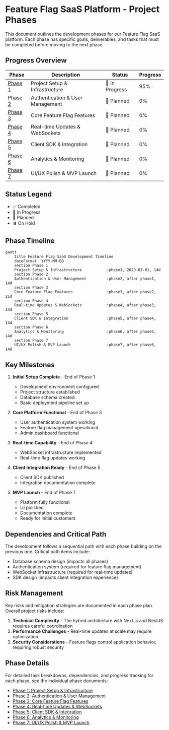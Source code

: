 # Feature Flag SaaS Platform - Project Phases

This document outlines the development phases for our Feature Flag SaaS platform. Each phase has specific goals, deliverables, and tasks that must be completed before moving to the next phase.

## Progress Overview

| Phase | Description | Status | Progress |
|-------|-------------|--------|----------|
| [Phase 1](./01-project-setup.md) | Project Setup & Infrastructure | 🚧 In Progress | 95% |
| [Phase 2](./02-authentication.md) | Authentication & User Management | 📅 Planned | 0% |
| [Phase 3](./03-core-features.md) | Core Feature Flag Features | 📅 Planned | 0% |
| [Phase 4](./04-realtime-updates.md) | Real-time Updates & WebSockets | 📅 Planned | 0% |
| [Phase 5](./05-client-sdk.md) | Client SDK & Integration | 📅 Planned | 0% |
| [Phase 6](./06-analytics.md) | Analytics & Monitoring | 📅 Planned | 0% |
| [Phase 7](./07-polish-launch.md) | UI/UX Polish & MVP Launch | 📅 Planned | 0% |

## Status Legend

- ✅ Completed
- 🚧 In Progress
- 📅 Planned
- ⏸️ On Hold

## Phase Timeline

```mermaid
gantt
    title Feature Flag SaaS Development Timeline
    dateFormat  YYYY-MM-DD
    section Phase 1
    Project Setup & Infrastructure           :phase1, 2023-03-01, 14d
    section Phase 2
    Authentication & User Management         :phase2, after phase1, 14d
    section Phase 3
    Core Feature Flag Features               :phase3, after phase2, 21d
    section Phase 4
    Real-time Updates & WebSockets           :phase4, after phase3, 14d
    section Phase 5
    Client SDK & Integration                 :phase5, after phase4, 14d
    section Phase 6
    Analytics & Monitoring                   :phase6, after phase5, 14d 
    section Phase 7
    UI/UX Polish & MVP Launch                :phase7, after phase6, 14d
```

## Key Milestones

1. **Initial Setup Complete** - End of Phase 1
   - Development environment configured
   - Project structure established
   - Database schema created
   - Basic deployment pipeline set up

2. **Core Platform Functional** - End of Phase 3
   - User authentication system working
   - Feature flag management operational
   - Admin dashboard functional

3. **Real-time Capability** - End of Phase 4
   - WebSocket infrastructure implemented
   - Real-time flag updates working

4. **Client Integration Ready** - End of Phase 5
   - Client SDK published
   - Integration documentation complete

5. **MVP Launch** - End of Phase 7
   - Platform fully functional
   - UI polished
   - Documentation complete
   - Ready for initial customers

## Dependencies and Critical Path

The development follows a sequential path with each phase building on the previous one. Critical path items include:

- Database schema design (impacts all phases)
- Authentication system (required for feature flag management)
- WebSocket infrastructure (required for real-time updates)
- SDK design (impacts client integration experience)

## Risk Management

Key risks and mitigation strategies are documented in each phase plan. Overall project risks include:

1. **Technical Complexity** - The hybrid architecture with Next.js and NestJS requires careful coordination
2. **Performance Challenges** - Real-time updates at scale may require optimization
3. **Security Considerations** - Feature flags control application behavior, requiring robust security

## Phase Details

For detailed task breakdowns, dependencies, and progress tracking for each phase, see the individual phase documents:

- [Phase 1: Project Setup & Infrastructure](./01-project-setup.md)
- [Phase 2: Authentication & User Management](./02-authentication.md)
- [Phase 3: Core Feature Flag Features](./03-core-features.md)
- [Phase 4: Real-time Updates & WebSockets](./04-realtime-updates.md)
- [Phase 5: Client SDK & Integration](./05-client-sdk.md)
- [Phase 6: Analytics & Monitoring](./06-analytics.md)
- [Phase 7: UI/UX Polish & MVP Launch](./07-polish-launch.md) 